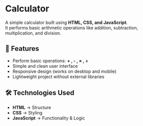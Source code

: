 # Calculator

A simple calculator built using **HTML, CSS, and JavaScript**.  
It performs basic arithmetic operations like addition, subtraction, multiplication, and division.

## 🚀 Features
- Perform basic operations: **+ , - , × , ÷**
- Simple and clean user interface
- Responsive design (works on desktop and mobile)
- Lightweight project without external libraries

## 🛠️ Technologies Used
- **HTML** → Structure
- **CSS** → Styling
- **JavaScript** → Functionality & Logic
